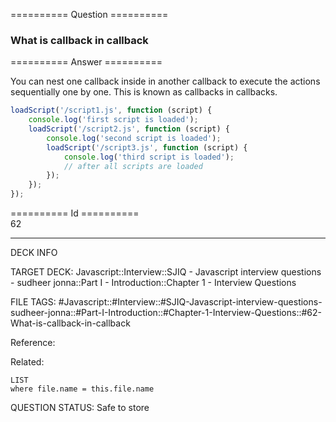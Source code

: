 ========== Question ==========  

### What is callback in callback  

========== Answer ==========  

You can nest one callback inside in another callback to execute the actions sequentially one by one. This is known as callbacks in callbacks.

```javascript
loadScript('/script1.js', function (script) {
    console.log('first script is loaded');
    loadScript('/script2.js', function (script) {
        console.log('second script is loaded');
        loadScript('/script3.js', function (script) {
            console.log('third script is loaded');
            // after all scripts are loaded
        });
    });
});
```

========== Id ==========  
62

---

DECK INFO

TARGET DECK: Javascript::Interview::SJIQ - Javascript interview questions - sudheer jonna::Part I - Introduction::Chapter 1 - Interview Questions

FILE TAGS: #Javascript::#Interview::#SJIQ-Javascript-interview-questions-sudheer-jonna::#Part-I-Introduction::#Chapter-1-Interview-Questions::#62-What-is-callback-in-callback

Reference:

Related:

```dataview
LIST
where file.name = this.file.name
```

QUESTION STATUS: Safe to store

